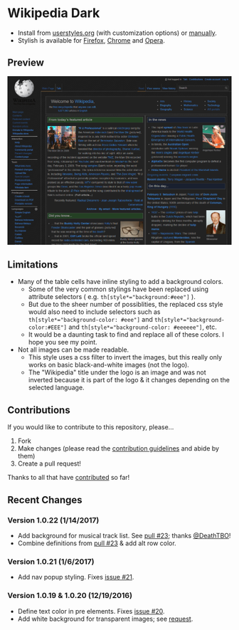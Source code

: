 # Wikipedia Dark

- Install from [userstyles.org](https://userstyles.org/styles/105844/) (with customization options) or [manually](https://raw.githubusercontent.com/StylishThemes/Wikipedia-Dark/master/wikipedia-dark.css).
- Stylish is available for [Firefox](https://addons.mozilla.org/en-US/firefox/addon/2108/), [Chrome](https://chrome.google.com/extensions/detail/fjnbnpbmkenffdnngjfgmeleoegfcffe) and [Opera](https://addons.opera.com/en/extensions/details/stylish-for-opera/).

## Preview
![Wikipedia Dark preview](images/after.png)

## Limitations

* Many of the table cells have inline styling to add a background colors.
  * Some of the very common stylings have been replaced using attribute selectors ( e.g. `th[style*="background:#eee"]` ).
  * But due to the sheer number of possiblities, the replaced css style would also need to include selectors such as `th[style*="background-color: #eee"]` and `th[style*="background-color:#EEE"]` and `th[style*="background-color: #eeeeee"]`, etc.
  * It would be a daunting task to find and replace all of these colors. I hope you see my point.
* Not all images can be made readable.
  * This style uses a css filter to invert the images, but this really only works on basic black-and-white images (not the logo).
  * The "Wikipedia" title under the logo is an image and was not inverted because it is part of the logo &amp; it changes depending on the selected language.

## Contributions

If you would like to contribute to this repository, please...

1. Fork
2. Make changes (please read the [contribution guidelines](https://github.com/StylishThemes/Wikipedia-Dark/blob/master/CONTRIBUTING.md) and abide by them)
3. Create a pull request!

Thanks to all that have [contributed](https://github.com/StylishThemes/Wikipedia-Dark/graphs/contributors) so far!

## Recent Changes

### Version 1.0.22 (1/14/2017)

* Add background for musical track list. See [pull #23](https://github.com/StylishThemes/Wikipedia-Dark/pull/23); thanks [@DeathTBO](https://github.com/DeathTBO)!
* Combine definitions from [pull #23](https://github.com/StylishThemes/Wikipedia-Dark/pull/23) & add alt row color.

### Version 1.0.21 (1/6/2017)

* Add nav popup styling. Fixes [issue #21](https://github.com/StylishThemes/Wikipedia-Dark/issues/21).

### Version 1.0.19 & 1.0.20 (12/19/2016)

* Define text color in pre elements. Fixes [issue #20](https://github.com/StylishThemes/Wikipedia-Dark/issues/20).
* Add white background for transparent images; see [request](https://forum.userstyles.org/discussion/48549/x).

